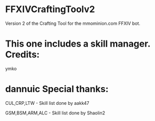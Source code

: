 FFXIVCraftingToolv2
==========
Version 2 of the Crafting Tool for the mmominion.com FFXIV bot.

This one includes a skill manager.
Credits:
==========
ymko

dannuic
Special thanks:
==========
CUL,CRP,LTW - Skill list done by aakk47

GSM,BSM,ARM,ALC - Skill list done by Shaolin2
